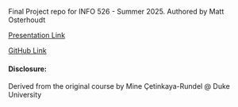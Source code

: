 
Final Project repo for INFO 526 - Summer 2025. Authored by Matt Osterhoudt

[Presentation Link](https://arizona.hosted.panopto.com/Panopto/Pages/Viewer.aspx?id=37b463ca-5186-42ee-b953-b30f0011e181)

[GitHub Link](https://github.com/INFO-526-SU25/final-project-MattOsterhoudt)

#### Disclosure:
Derived from the original course by Mine Çetinkaya-Rundel @ Duke University
